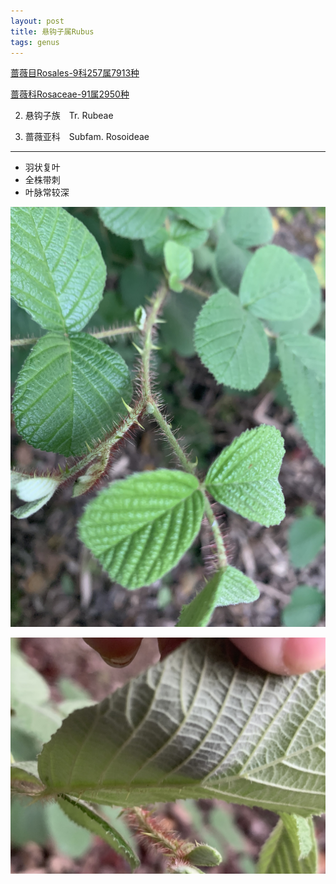 ```yaml
---
layout: post
title: 悬钩子属Rubus
tags: genus    
---
```


[蔷薇目Rosales-9科257属7913种](https://ganlu1994.github.io/2000/01/34蔷薇目Rosales/)

[蔷薇科Rosaceae-91属2950种](https://ganlu1994.github.io/2000/11/190蔷薇科Rosaceae/)

2. 悬钩子族　Tr. Rubeae

1. 蔷薇亚科　Subfam. Rosoideae

---

* 羽状复叶
* 全株带刺
* 叶脉常较深

![](/images/post/2020-09-03/2020-09-03-185419_IMG_9730.jpeg)

![](/images/post/2020-09-03/2020-09-03-185502_IMG_9734.jpeg)